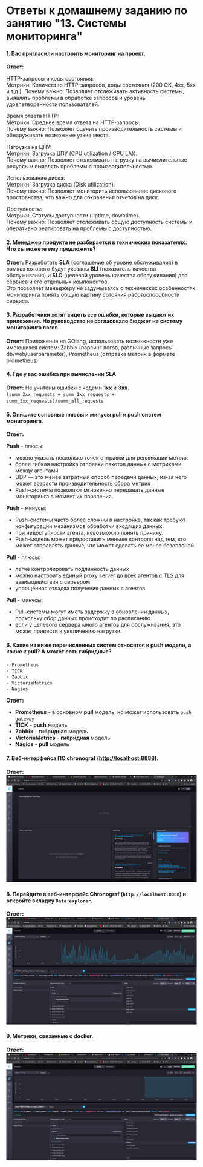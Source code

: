 # Ответы к домашнему заданию по занятию "13. Системы мониторинга"



#### 1. Вас пригласили настроить мониторинг на проект.

   **Ответ:** 
    
HTTP-запросы и коды состояния:  
        Метрики: Количество HTTP-запросов, коды состояния (200 OK, 4xx, 5xx и т.д.).
        Почему важно: Позволяет отслеживать активность системы, выявлять проблемы в обработке запросов и уровень удовлетворенности пользователей.

Время ответа HTTP:  
        Метрики: Среднее время ответа на HTTP-запросы.  
        Почему важно: Позволяет оценить производительность системы и обнаруживать возможные узкие места.

Нагрузка на ЦПУ:  
        Метрики: Загрузка ЦПУ (CPU utilization / CPU LA)).  
        Почему важно: Позволяет отслеживать нагрузку на вычислительные ресурсы и выявлять проблемы с производительностью.

Использование диска:  
        Метрики: Загрузка диска (Disk utilization).  
        Почему важно: Позволяет мониторить использование дискового пространства, что важно для сохранения отчетов на диск.

Доступность:  
        Метрики: Статусы доступности (uptime, downtime).  
        Почему важно: Позволяет отслеживать общую доступность системы и оперативно реагировать на проблемы с доступностью.

#### 2. Менеджер продукта не разбирается в технических показателях. Что вы можете ему предложить?

   **Ответ:** Разработать **SLA** (соглашение об уровне обслуживания) в рамках которого будут указаны **SLI** (показатель качества обслуживания) и **SLO** (целевой уровень качества обслуживания) для сервиса и его отдельных компонентов.  
   Это позволяет менеджеру не задумываясь о технических особенностях мониторинга понять общую картину сотояния работоспособности сервиса.
   

#### 3. Разработчики хотят видеть все ошибки, которые выдают их приложения. Но руководство не согласовало бюджет на систему мониторинга логов.

   **Ответ:** Приложение на GOlang, использовать возможности уже имеющихся систем: Zabbix (парсинг логов, различные запросы db/web/userparameter), Prometheus (отправка метрик в формате prometheus)
   
#### 4. Где у вас ошибка при вычислении SLA

   **Ответ:** Не учитены ошибки с кодами **1xx** и **3xx**.   
   `(summ_2xx_requests + summ_1xx_requests + summ_3xx_requests)/summ_all_requests`
   
#### 5. Опишите основные плюсы и минусы pull и push систем мониторинга.

   **Ответ:**  
   
   **Push** - плюсы:
- можно указать несколько точек отправки для репликации метрик
- более гибкая настройка отправки пакетов данных с метриками между агентами
- UDP — это менее затратный способ передачи данных, из-за чего может возрасти производительность сбора метрик
- Push-системы позволяют мгновенно передавать данные мониторинга в момент их появления.

**Push** - минусы:

- Push-системы часто более сложны в настройке, так как требуют конфигурации механизмов обработки входящих данных.
- при недоступности агента, невозможно понять причину.
- Push-модель может предоставить меньше контроля над тем, кто может отправлять данные, что может сделать ее менее безопасной.
  
**Pull** - плюсы:

- легче контролировать подлинность данных
- можно настроить единый proxy server до всех агентов с TLS для взаимодействия с сервером
- упрощённая отладка получения данных с агентов
  
**Pull** - минусы:

- Pull-системы могут иметь задержку в обновлении данных, поскольку сбор данных происходит по расписанию.
- если у целевого сервера много агентов для обслуживания, это может привести к увеличению нагрузки.
   
#### 6. Какие из ниже перечисленных систем относятся к push модели, а какие к pull? А может есть гибридные?
    - Prometheus 
    - TICK
    - Zabbix
    - VictoriaMetrics
    - Nagios

   **Ответ:**
   - **Prometheus** - в основном **pull** модель, но может использовать `push gateway`
   - **TICK** - **push** модель
   - **Zabbix** - **гибридная** модель
   - **VictoriaMetrics** - **гибридная** модель
   - **Nagios** - **pull** модель
   
#### 7. Веб-интерфейса ПО chronograf ([http://localhost:8888](http://localhost:8888)). 

   **Ответ:**
![img.png](img.png)

   
#### 8. Перейдите в веб-интерфейс Chronograf (`http://localhost:8888`) и откройте вкладку `Data explorer`.

  
   **Ответ:**  
![img_1.png](img_1.png)

#### 9. Метрики, связанные с docker. 

   **Ответ:**  
![img_2.png](img_2.png)
   
